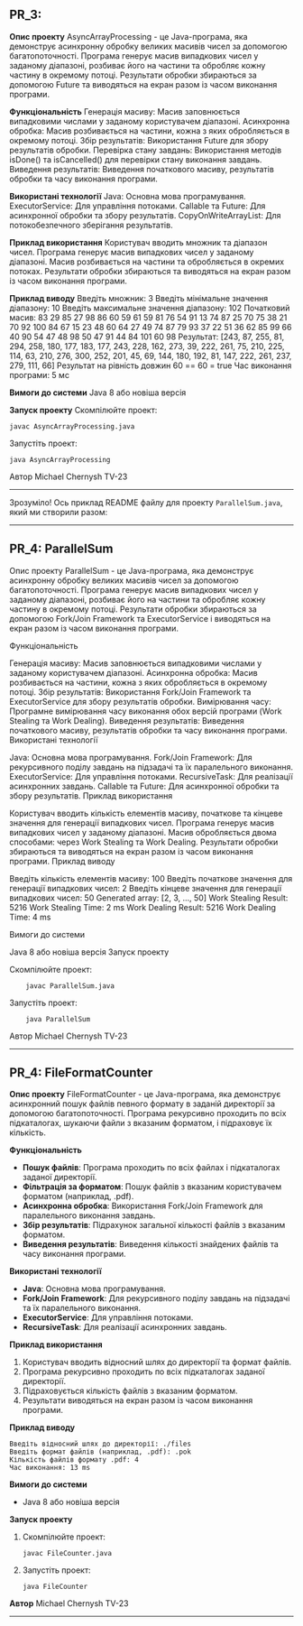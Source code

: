 ## PR_3:
**Опис проекту**
AsyncArrayProcessing - це Java-програма, яка демонструє асинхронну обробку
великих масивів чисел за допомогою багатопоточності.
Програма генерує масив випадкових чисел у заданому діапазоні,
розбиває його на частини та обробляє кожну частину в окремому потоці.
Результати обробки збираються за допомогою Future та виводяться на екран разом із часом виконання програми.

**Функціональність**
Генерація масиву: Масив заповнюється випадковими числами у заданому користувачем діапазоні.
Асинхронна обробка: Масив розбивається на частини, кожна з яких обробляється в окремому потоці.
Збір результатів: Використання Future для збору результатів обробки.
Перевірка стану завдань: Використання методів isDone() та isCancelled() для перевірки стану виконання завдань.
Виведення результатів: Виведення початкового масиву, результатів обробки та часу виконання програми.

**Використані технології**
Java: Основна мова програмування.
ExecutorService: Для управління потоками.
Callable та Future: Для асинхронної обробки та збору результатів.
CopyOnWriteArrayList: Для потокобезпечного зберігання результатів.

**Приклад використання**
Користувач вводить множник та діапазон чисел.
Програма генерує масив випадкових чисел у заданому діапазоні.
Масив розбивається на частини та обробляється в окремих потоках.
Результати обробки збираються та виводяться на екран разом із часом виконання програми.

**Приклад виводу**
Введіть множник: 3
Введіть мінімальне значення діапазону: 10
Введіть максимальне значення діапазону: 102
Початковий масив: 
83 29 85 27 98 86 60 59 61 59 81 76 54 91 13 74 87 25 70 75 38 21 70 92 100 84 67 15 23 48 60 64 27 49 74 87 79 93 37 22 51 36 62 85 99 66 40 90 54 47 48 98 50 47 91 44 84 101 60 98 
Результат: [243, 87, 255, 81, 294, 258, 180, 177, 183, 177, 243, 228, 162, 273, 39, 222, 261, 75, 210, 225, 114, 63, 210, 276, 300, 252, 201, 45, 69, 144, 180, 192, 81, 147, 222, 261, 237, 279, 111, 66]
Результат на рівність довжин 60 == 60 = true
Час виконання програми: 5 мс

**Вимоги до системи**
Java 8 або новіша версія

**Запуск проекту**
Скомпілюйте проект:
   ```
javac AsyncArrayProcessing.java
   ```

Запустіть проект:
   ```
java AsyncArrayProcessing
   ```

Автор
Michael Chernysh TV-23


---
Зрозуміло! Ось приклад README файлу для проекту `ParallelSum.java`, який ми створили разом:

---

## PR_4: ParallelSum

Опис проекту ParallelSum - це Java-програма, яка демонструє асинхронну обробку великих масивів чисел за допомогою багатопоточності. Програма генерує масив випадкових чисел у заданому діапазоні, розбиває його на частини та обробляє кожну частину в окремому потоці. Результати обробки збираються за допомогою Fork/Join Framework та ExecutorService і виводяться на екран разом із часом виконання програми.

Функціональність

Генерація масиву: Масив заповнюється випадковими числами у заданому користувачем діапазоні.
Асинхронна обробка: Масив розбивається на частини, кожна з яких обробляється в окремому потоці.
Збір результатів: Використання Fork/Join Framework та ExecutorService для збору результатів обробки.
Вимірювання часу: Програмне вимірювання часу виконання обох версій програми (Work Stealing та Work Dealing).
Виведення результатів: Виведення початкового масиву, результатів обробки та часу виконання програми.
Використані технології

Java: Основна мова програмування.
Fork/Join Framework: Для рекурсивного поділу завдань на підзадачі та їх паралельного виконання.
ExecutorService: Для управління потоками.
RecursiveTask: Для реалізації асинхронних завдань.
Callable та Future: Для асинхронної обробки та збору результатів.
Приклад використання

Користувач вводить кількість елементів масиву, початкове та кінцеве значення для генерації випадкових чисел.
Програма генерує масив випадкових чисел у заданому діапазоні.
Масив обробляється двома способами: через Work Stealing та Work Dealing.
Результати обробки збираються та виводяться на екран разом із часом виконання програми.
Приклад виводу

Введіть кількість елементів масиву: 100
Введіть початкове значення для генерації випадкових чисел: 2
Введіть кінцеве значення для генерації випадкових чисел: 50
Generated array:
[2, 3, ..., 50]
Work Stealing Result: 5216
Work Stealing Time: 2 ms
Work Dealing Result: 5216
Work Dealing Time: 4 ms

Вимоги до системи

Java 8 або новіша версія
Запуск проекту

Скомпілюйте проект:
```
    javac ParallelSum.java
```
Запустіть проект:
```
    java ParallelSum
```
Автор Michael Chernysh TV-23


---

## PR_4: FileFormatCounter

**Опис проекту**
FileFormatCounter - це Java-програма, яка демонструє асинхронний пошук файлів певного формату
в заданій директорії за допомогою багатопоточності. Програма рекурсивно проходить по всіх
підкаталогах, шукаючи файли з вказаним форматом, і підраховує їх кількість.

**Функціональність**
- **Пошук файлів**: Програма проходить по всіх файлах і підкаталогах заданої директорії.
- **Фільтрація за форматом**: Пошук файлів з вказаним користувачем форматом (наприклад, .pdf).
- **Асинхронна обробка**: Використання Fork/Join Framework для паралельного виконання завдань.
- **Збір результатів**: Підрахунок загальної кількості файлів з вказаним форматом.
- **Виведення результатів**: Виведення кількості знайдених файлів та часу виконання програми.

**Використані технології**
- **Java**: Основна мова програмування.
- **Fork/Join Framework**: Для рекурсивного поділу завдань на підзадачі та їх паралельного виконання.
- **ExecutorService**: Для управління потоками.
- **RecursiveTask**: Для реалізації асинхронних завдань.

**Приклад використання**
1. Користувач вводить відносний шлях до директорії та формат файлів.
2. Програма рекурсивно проходить по всіх підкаталогах заданої директорії.
3. Підраховується кількість файлів з вказаним форматом.
4. Результати виводяться на екран разом із часом виконання програми.

**Приклад виводу**
```
Введіть відносний шлях до директорії: ./files
Введіть формат файлів (наприклад, .pdf): .pok
Кількість файлів формату .pdf: 4
Час виконання: 13 ms
```

**Вимоги до системи**
- Java 8 або новіша версія

**Запуск проекту**
1. Скомпілюйте проект:
   ```
   javac FileCounter.java
   ```
2. Запустіть проект:
   ```
   java FileCounter
   ```

**Автор**
Michael Chernysh TV-23

---

